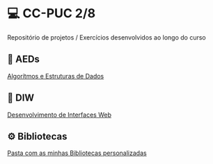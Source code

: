 # 💻 CC-PUC 2/8
Repositório de projetos / Exercícios desenvolvidos ao longo do curso

## 📁 AEDs
[Algorítmos e Estruturas de Dados](/AEDs/)

## 📁 DIW
[Desenvolvimento de Interfaces Web](fonte/ajuda/java)

## ⚙️ Bibliotecas
[Pasta com as minhas Bibliotecas personalizadas](Bibliotecas)
